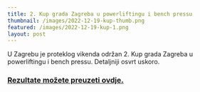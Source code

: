 ```yaml
---
title: 2. Kup grada Zagreba u powerliftingu i bench pressu
thumbnail: /images/2022-12-19-kup-thumb.png
featured: /images/2022-12-19-kup-1.png
layout: post
---
```


U Zagrebu je proteklog vikenda održan 2. Kup grada Zagreba u powerliftingu i bench pressu. Detaljniji osvrt uskoro.

<h3><a href="{{ site.baseurl }}/documents/2022-19-12-2.kup-grada-zagreba-rezultati.xlsx" target="_blank">Rezultate možete preuzeti ovdje.</a></h3>
